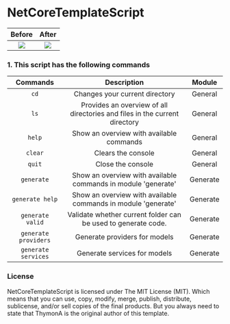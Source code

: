 # NetCoreTemplateScript

| **Before** | **After** |
|:--:|:---:|
| ![](https://imgur.com/download/sCLIKZI) | ![](https://i.imgur.com/JzwmiJ5.png) |

### 1. This script has the following commands

| Commands | Description | Module |
|:-------------:|:-----:|:----:|
| ```cd``` | Changes your current directory | General |  
| ```ls``` | Provides an overview of all directories and files in the current directory | General |  
| ```help``` | Show an overview with available commands | General |  
| ```clear``` | Clears the console | General |  
| ```quit``` | Close the console | General |  
| ```generate``` | Show an overview with available commands in module 'generate' | Generate |  
| ```generate help``` | Show an overview with available commands in module 'generate' | Generate |  
| ```generate valid``` | Validate whether current folder can be used to generate code. | Generate |  
| ```generate providers``` | Generate providers for models | Generate |  
| ```generate services``` | Generate services for models | Generate |  

### License
NetCoreTemplateScript is licensed under The MIT License (MIT). Which means that you can use, copy, modify, merge, publish, distribute, sublicense, and/or sell copies of the final products. But you always need to state that ThymonA is the original author of this template.
